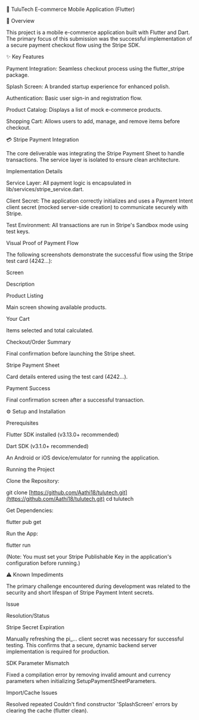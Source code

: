 🛒 TuluTech E-commerce Mobile Application (Flutter)

🌟 Overview

This project is a mobile e-commerce application built with Flutter and Dart. The primary focus of this submission was the successful implementation of a secure payment checkout flow using the Stripe SDK.

✨ Key Features

Payment Integration: Seamless checkout process using the flutter_stripe package.

Splash Screen: A branded startup experience for enhanced polish.

Authentication: Basic user sign-in and registration flow.

Product Catalog: Displays a list of mock e-commerce products.

Shopping Cart: Allows users to add, manage, and remove items before checkout.

💳 Stripe Payment Integration

The core deliverable was integrating the Stripe Payment Sheet to handle transactions. The service layer is isolated to ensure clean architecture.

Implementation Details

Service Layer: All payment logic is encapsulated in lib/services/stripe_service.dart.

Client Secret: The application correctly initializes and uses a Payment Intent client secret (mocked server-side creation) to communicate securely with Stripe.

Test Environment: All transactions are run in Stripe's Sandbox mode using test keys.

Visual Proof of Payment Flow

The following screenshots demonstrate the successful flow using the Stripe test card (4242...):

Screen

Description

Product Listing

Main screen showing available products.





Your Cart

Items selected and total calculated.





Checkout/Order Summary

Final confirmation before launching the Stripe sheet.





Stripe Payment Sheet

Card details entered using the test card (4242...).





Payment Success

Final confirmation screen after a successful transaction.





⚙️ Setup and Installation

Prerequisites

Flutter SDK installed (v3.13.0+ recommended)

Dart SDK (v3.1.0+ recommended)

An Android or iOS device/emulator for running the application.

Running the Project

Clone the Repository:

git clone [https://github.com/Aathi18/tulutech.git](https://github.com/Aathi18/tulutech.git)
cd tulutech


Get Dependencies:

flutter pub get


Run the App:

flutter run


(Note: You must set your Stripe Publishable Key in the application's configuration before running.)

⚠️ Known Impediments

The primary challenge encountered during development was related to the security and short lifespan of Stripe Payment Intent secrets.

Issue

Resolution/Status

Stripe Secret Expiration

Manually refreshing the pi_... client secret was necessary for successful testing. This confirms that a secure, dynamic backend server implementation is required for production.

SDK Parameter Mismatch

Fixed a compilation error by removing invalid amount and currency parameters when initializing SetupPaymentSheetParameters.

Import/Cache Issues

Resolved repeated Couldn't find constructor 'SplashScreen' errors by clearing the cache (flutter clean).
